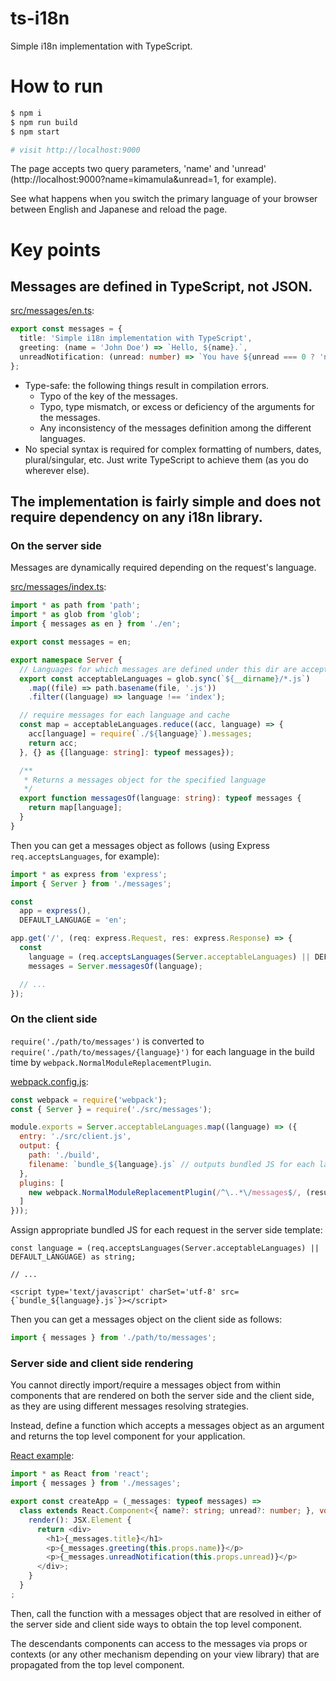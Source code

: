 # ts-i18n

Simple i18n implementation with TypeScript.

# How to run

```bash
$ npm i
$ npm run build
$ npm start

# visit http://localhost:9000
```

The page accepts two query parameters, 'name' and 'unread' (http://localhost:9000?name=kimamula&unread=1, for example).

See what happens when you switch the primary language of your browser between English and Japanese and reload the page.

# Key points

## Messages are defined in TypeScript, not JSON.

[src/messages/en.ts](./src/messages/en.ts):

```ts
export const messages = {
  title: 'Simple i18n implementation with TypeScript',
  greeting: (name = 'John Doe') => `Hello, ${name}.`,
  unreadNotification: (unread: number) => `You have ${unread === 0 ? 'no' : unread} unread message${unread === 1 ? '' : 's'}.`
};
```

* Type-safe: the following things result in compilation errors.
  * Typo of the key of the messages.
  * Typo, type mismatch, or excess or deficiency of the arguments for the messages.
  * Any inconsistency of the messages definition among the different languages.
* No special syntax is required for complex formatting of numbers, dates, plural/singular, etc. Just write TypeScript to achieve them (as you do wherever else).

## The implementation is fairly simple and does not require dependency on any i18n library.

### On the server side

Messages are dynamically required depending on the request's language.

[src/messages/index.ts](./src/messages/index.ts):

```ts
import * as path from 'path';
import * as glob from 'glob';
import { messages as en } from './en';

export const messages = en;

export namespace Server {
  // Languages for which messages are defined under this dir are acceptable
  export const acceptableLanguages = glob.sync(`${__dirname}/*.js`)
    .map((file) => path.basename(file, '.js'))
    .filter((language) => language !== 'index');

  // require messages for each language and cache
  const map = acceptableLanguages.reduce((acc, language) => {
    acc[language] = require(`./${language}`).messages;
    return acc;
  }, {} as {[language: string]: typeof messages});

  /**
   * Returns a messages object for the specified language
   */
  export function messagesOf(language: string): typeof messages {
    return map[language];
  }
}
```

Then you can get a messages object as follows (using Express `req.acceptsLanguages`, for example):

```ts
import * as express from 'express';
import { Server } from './messages';

const
  app = express(),
  DEFAULT_LANGUAGE = 'en';

app.get('/', (req: express.Request, res: express.Response) => {
  const
    language = (req.acceptsLanguages(Server.acceptableLanguages) || DEFAULT_LANGUAGE) as string,
    messages = Server.messagesOf(language);

  // ...
});
```

### On the client side

`require('./path/to/messages')` is converted to `require('./path/to/messages/{language}')` for each language in the build time by `webpack.NormalModuleReplacementPlugin`.

[webpack.config.js](./webpack.config.js):

```js
const webpack = require('webpack');
const { Server } = require('./src/messages');

module.exports = Server.acceptableLanguages.map((language) => ({
  entry: './src/client.js',
  output: {
    path: './build',
    filename: `bundle_${language}.js` // outputs bundled JS for each language
  },
  plugins: [
    new webpack.NormalModuleReplacementPlugin(/^\..*\/messages$/, (result) => result.request += `/${language}`)
  ]
}));
```

Assign appropriate bundled JS for each request in the server side template:

```
const language = (req.acceptsLanguages(Server.acceptableLanguages) || DEFAULT_LANGUAGE) as string;

// ...

<script type='text/javascript' charSet='utf-8' src={`bundle_${language}.js`}></script>
```

Then you can get a messages object on the client side as follows:

```ts
import { messages } from './path/to/messages';
```

### Server side and client side rendering

You cannot directly import/require a messages object from within components that are rendered on both the server side and the client side, as they are using different messages resolving strategies.

Instead, define a function which accepts a messages object as an argument and returns the top level component for your application.

[React example](./src/component.tsx):

```ts
import * as React from 'react';
import { messages } from './messages';

export const createApp = (_messages: typeof messages) =>
  class extends React.Component<{ name?: string; unread?: number; }, void> {
    render(): JSX.Element { 
      return <div> 
        <h1>{_messages.title}</h1> 
        <p>{_messages.greeting(this.props.name)}</p> 
        <p>{_messages.unreadNotification(this.props.unread)}</p> 
      </div>; 
    } 
  }
;
```

Then, call the function with a messages object that are resolved in either of the server side and client side ways to obtain the top level component.

The descendants components can access to the messages via props or contexts (or any other mechanism depending on your view library) that are propagated from the top level component.
